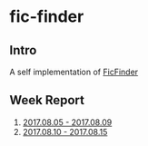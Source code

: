 # fic-finder

## Intro

A self implementation of [FicFinder](http://sccpu2.cse.ust.hk/ficfinder/index.html)


## Week Report

1. [2017.08.05 - 2017.08.09](https://github.com/Leetsong/fic-finder/issues/1)
2. [2017.08.10 - 2017.08.15](https://github.com/Leetsong/fic-finder/issues/2)
